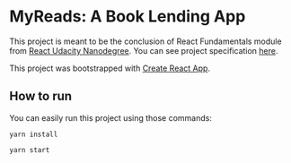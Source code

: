 # MyReads: A Book Lending App

This project is meant to be the conclusion of React Fundamentals module from [React Udacity Nanodegree](https://br.udacity.com/course/react-nanodegree--nd019?gclid=EAIaIQobChMIrPSfn9H32wIVh4iRCh07hgm7EAAYASAAEgLA5fD_BwE). You can see project specification [here](https://review.udacity.com/#!/rubrics/918/view).

This project was bootstrapped with [Create React App](https://github.com/facebookincubator/create-react-app).

## How to run

You can easily run this project using those commands:

```shell
yarn install
```

```shell
yarn start
```
